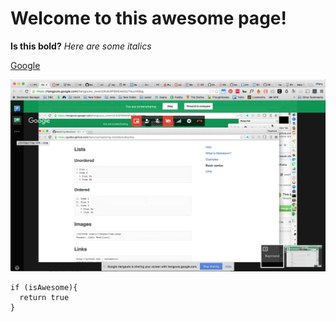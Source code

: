 # Welcome to this awesome page!

**Is this bold?** *Here are some italics*

[Google](http://google.com)

![Screenshot of GPS 1.1](screenshot.png)

```
if (isAwesome){
  return true
}
```
